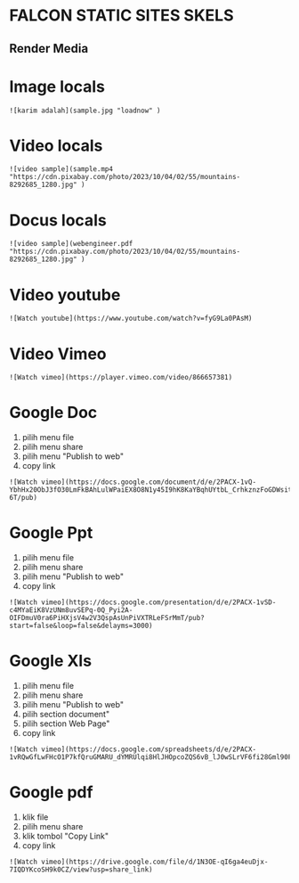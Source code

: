 # FALCON STATIC SITES SKELS


## Render Media 

# Image locals
```
![karim adalah](sample.jpg "loadnow" )
```

# Video locals
```
![video sample](sample.mp4 "https://cdn.pixabay.com/photo/2023/10/04/02/55/mountains-8292685_1280.jpg" )
```

# Docus locals
```
![video sample](webengineer.pdf "https://cdn.pixabay.com/photo/2023/10/04/02/55/mountains-8292685_1280.jpg" )
```

# Video youtube
```
![Watch youtube](https://www.youtube.com/watch?v=fyG9La0PAsM)
```

# Video Vimeo
```
![Watch vimeo](https://player.vimeo.com/video/866657381)
```

# Google Doc
1. pilih menu file
2. pilih menu share
3. pilih menu "Publish to web"
4. copy link 
```
![Watch vimeo](https://docs.google.com/document/d/e/2PACX-1vQ-YbhHx20ObJ3fO30LmFkBAhLulWPaiEX8O8N1y45I9hK8KaYBqhUYtbL_CrhkznzFoGDWsitpa-6T/pub)
```

# Google Ppt
1. pilih menu file
2. pilih menu share
3. pilih menu "Publish to web"
4. copy link 
```
![Watch vimeo](https://docs.google.com/presentation/d/e/2PACX-1vSD-c4MYaEiK8VzUNm8uvSEPq-0Q_Pyi2A-OIFDmuV0ra6PiHXjsV4w2V3QspAsUnPiVXTRLeFSrMmT/pub?start=false&loop=false&delayms=3000)
```

# Google Xls
1. pilih menu file
2. pilih menu share
3. pilih menu "Publish to web"
4. pilih section document"
5. pilih section Web Page"
6. copy link 
```
![Watch vimeo](https://docs.google.com/spreadsheets/d/e/2PACX-1vRQwGfLwFHcO1P7kfQruGMARU_dYMRUlqi8HlJHOpcoZQS6vB_lJ0wSLrVF6fi28Gml90FGnrGUje4a/pubhtml)
```

# Google pdf
1. klik file
2. pilih menu share
3. klik tombol "Copy Link"
4. copy link 
```
![Watch vimeo](https://drive.google.com/file/d/1N3OE-qI6ga4euDjx-7IQDYKcoSH9k0CZ/view?usp=share_link)
```